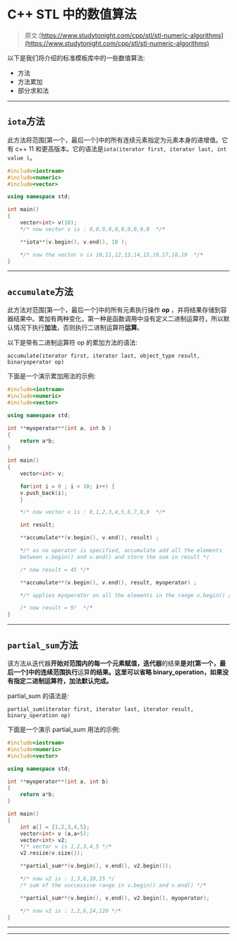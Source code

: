 # C++ STL 中的数值算法

> 原文:[https://www.studytonight.com/cpp/stl/stl-numeric-algorithms](https://www.studytonight.com/cpp/stl/stl-numeric-algorithms)

以下是我们将介绍的标准模板库中的一些数值算法:

*   方法
*   方法累加
*   部分求和法

* * *

## `iota`方法

此方法将范围[第一个，最后一个]中的所有连续元素指定为元素本身的递增值。它有 c++ 11 和更高版本。它的语法是`iota(iterator first, iterator last, int value )`。

```cpp
#include<iostream>
#include<numeric>
#include<vector>

using namespace std;

int main()
{
    vector<int> v(10);
    */* now vector v is : 0,0,0,0,0,0,0,0,0,0  */*

    **iota**(v.begin(), v.end(), 10 );

    */* now the vector v is 10,11,12,13,14,15,16,17,18,19  */*
} 
```

* * *

## `accumulate`方法

此方法对范围[第一个，最后一个]中的所有元素执行操作 **op** ，并将结果存储到容器结果中。累加有两种变化，第一种是函数调用中没有定义二进制运算符，所以默认情况下执行**加法**，否则执行二进制运算符**运算**。

以下是带有二进制运算符 op 的累加方法的语法:

`accumulate(iterator first, iterator last, object_type result, binaryoperator op)`

下面是一个演示累加用法的示例:

```cpp
#include<iostream>
#include<numeric>
#include<vector>

using namespace std;

int **myoperator**(int a, int b )
{
    return a*b;
}

int main()
{
    vector<int> v;

    for(int i = 0 ; i < 10; i++) {
    v.push_back(i);
    }

    */* now vector v is : 0,1,2,3,4,5,6,7,8,9  */*

    int result;

    **accumulate**(v.begin(), v.end(), result) ;

    */* as no operator is specified, accumulate add all the elements 
    between v.begin() and v.end() and store the sum in result */ 

    /* now result = 45 */*

    **accumulate**(v.begin(), v.end(), result, myoperator) ;

    */* applies myoperator on all the elements in the range v.begin() and v.end() and store them in result */ 

    /* now result = 9!  */*
} 
```

* * *

## `partial_sum`方法

该方法从迭代器**开始对范围内的每一个元素赋值，迭代器**的结果**是对[第一个，最后一个]中的连续范围执行**运算**的结果。这里可以省略 binary_operation，如果没有指定二进制运算符，**加法**默认完成。**

partial_sum 的语法是:

`partial_sum(iterator first, iterator last, iterator result, binary_operation op)`

下面是一个演示 partial_sum 用法的示例:

```cpp
#include<iostream>
#include<numeric>
#include<vector>

using namespace std;

int **myoperator**(int a, int b)
{
    return a*b;
}

int main()
{
    int a[] = {1,2,3,4,5};
    vector<int> v (a,a+5);
    vector<int> v2;
    */* vector v is 1,2,3,4,5 */*
    v2.resize(v.size());

    **partial_sum**(v.begin(), v.end(), v2.begin());

    */* now v2 is : 1,3,6,10,15 */
    /* sum of the successive range in v.begin() and v.end() */*

    **partial_sum**(v.begin(), v.end(), v2.begin(), myoperator);

    */* now v2 is : 1,2,6,24,120 */*
} 
```

* * *

* * *